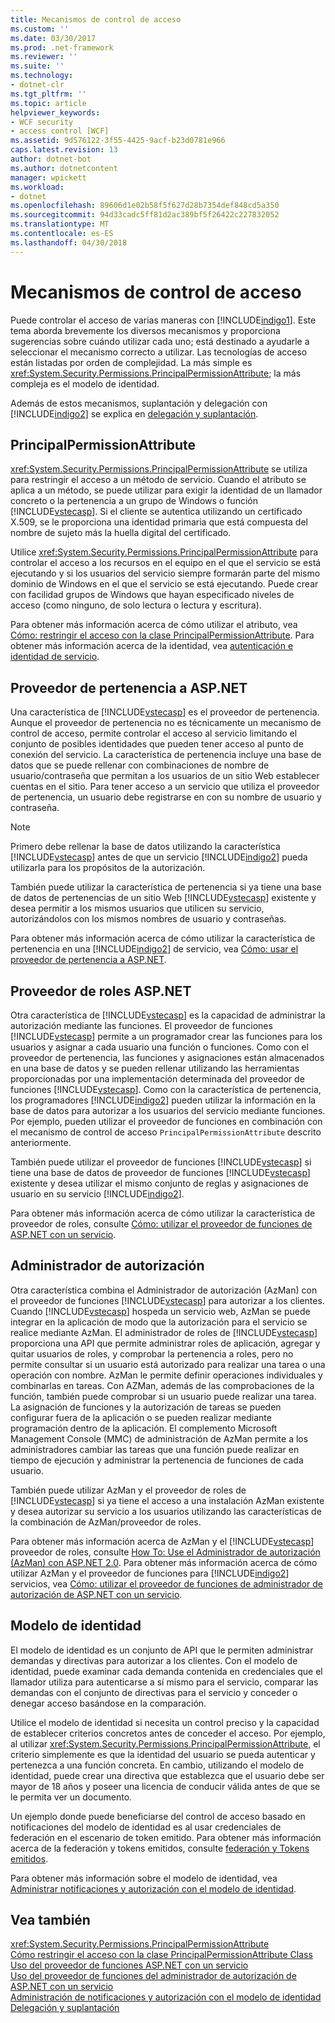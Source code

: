```yaml
---
title: Mecanismos de control de acceso
ms.custom: ''
ms.date: 03/30/2017
ms.prod: .net-framework
ms.reviewer: ''
ms.suite: ''
ms.technology:
- dotnet-clr
ms.tgt_pltfrm: ''
ms.topic: article
helpviewer_keywords:
- WCF security
- access control [WCF]
ms.assetid: 9d576122-3f55-4425-9acf-b23d0781e966
caps.latest.revision: 13
author: dotnet-bot
ms.author: dotnetcontent
manager: wpickett
ms.workload:
- dotnet
ms.openlocfilehash: 89606d1e02b58f5f627d28b7354def848cd5a350
ms.sourcegitcommit: 94d33cadc5ff81d2ac389bf5f26422c227832052
ms.translationtype: MT
ms.contentlocale: es-ES
ms.lasthandoff: 04/30/2018
---
```

# <a name="access-control-mechanisms"></a>Mecanismos de control de acceso
Puede controlar el acceso de varias maneras con [!INCLUDE[indigo1](../../../../includes/indigo1-md.md)]. Este tema aborda brevemente los diversos mecanismos y proporciona sugerencias sobre cuándo utilizar cada uno; está destinado a ayudarle a seleccionar el mecanismo correcto a utilizar. Las tecnologías de acceso están listadas por orden de complejidad. La más simple es <xref:System.Security.Permissions.PrincipalPermissionAttribute>; la más compleja es el modelo de identidad.  
  
 Además de estos mecanismos, suplantación y delegación con [!INCLUDE[indigo2](../../../../includes/indigo2-md.md)] se explica en [delegación y suplantación](../../../../docs/framework/wcf/feature-details/delegation-and-impersonation-with-wcf.md).  
  
## <a name="principalpermissionattribute"></a>PrincipalPermissionAttribute  
 <xref:System.Security.Permissions.PrincipalPermissionAttribute> se utiliza para restringir el acceso a un método de servicio. Cuando el atributo se aplica a un método, se puede utilizar para exigir la identidad de un llamador concreto o la pertenencia a un grupo de Windows o función [!INCLUDE[vstecasp](../../../../includes/vstecasp-md.md)]. Si el cliente se autentica utilizando un certificado X.509, se le proporciona una identidad primaria que está compuesta del nombre de sujeto más la huella digital del certificado.  
  
 Utilice <xref:System.Security.Permissions.PrincipalPermissionAttribute> para controlar el acceso a los recursos en el equipo en el que el servicio se está ejecutando y si los usuarios del servicio siempre formarán parte del mismo dominio de Windows en el que el servicio se está ejecutando. Puede crear con facilidad grupos de Windows que hayan especificado niveles de acceso (como ninguno, de solo lectura o lectura y escritura).  
  
 Para obtener más información acerca de cómo utilizar el atributo, vea [Cómo: restringir el acceso con la clase PrincipalPermissionAttribute](../../../../docs/framework/wcf/how-to-restrict-access-with-the-principalpermissionattribute-class.md). Para obtener más información acerca de la identidad, vea [autenticación e identidad de servicio](../../../../docs/framework/wcf/feature-details/service-identity-and-authentication.md).  
  
## <a name="aspnet-membership-provider"></a>Proveedor de pertenencia a ASP.NET  
 Una característica de [!INCLUDE[vstecasp](../../../../includes/vstecasp-md.md)] es el proveedor de pertenencia. Aunque el proveedor de pertenencia no es técnicamente un mecanismo de control de acceso, permite controlar el acceso al servicio limitando el conjunto de posibles identidades que pueden tener acceso al punto de conexión del servicio. La característica de pertenencia incluye una base de datos que se puede rellenar con combinaciones de nombre de usuario/contraseña que permitan a los usuarios de un sitio Web establecer cuentas en el sitio. Para tener acceso a un servicio que utiliza el proveedor de pertenencia, un usuario debe registrarse en con su nombre de usuario y contraseña.  
  
> [!NOTE]
>  Primero debe rellenar la base de datos utilizando la característica [!INCLUDE[vstecasp](../../../../includes/vstecasp-md.md)] antes de que un servicio [!INCLUDE[indigo2](../../../../includes/indigo2-md.md)] pueda utilizarla para los propósitos de la autorización.  
  
 También puede utilizar la característica de pertenencia si ya tiene una base de datos de pertenencias de un sitio Web [!INCLUDE[vstecasp](../../../../includes/vstecasp-md.md)] existente y desea permitir a los mismos usuarios que utilicen su servicio, autorizándolos con los mismos nombres de usuario y contraseñas.  
  
 Para obtener más información acerca de cómo utilizar la característica de pertenencia en una [!INCLUDE[indigo2](../../../../includes/indigo2-md.md)] de servicio, vea [Cómo: usar el proveedor de pertenencia a ASP.NET](../../../../docs/framework/wcf/feature-details/how-to-use-the-aspnet-membership-provider.md).  
  
## <a name="aspnet-role-provider"></a>Proveedor de roles ASP.NET  
 Otra característica de [!INCLUDE[vstecasp](../../../../includes/vstecasp-md.md)] es la capacidad de administrar la autorización mediante las funciones. El proveedor de funciones [!INCLUDE[vstecasp](../../../../includes/vstecasp-md.md)] permite a un programador crear las funciones para los usuarios y asignar a cada usuario una función o funciones. Como con el proveedor de pertenencia, las funciones y asignaciones están almacenados en una base de datos y se pueden rellenar utilizando las herramientas proporcionadas por una implementación determinada del proveedor de funciones [!INCLUDE[vstecasp](../../../../includes/vstecasp-md.md)]. Como con la característica de pertenencia, los programadores [!INCLUDE[indigo2](../../../../includes/indigo2-md.md)] pueden utilizar la información en la base de datos para autorizar a los usuarios del servicio mediante funciones. Por ejemplo, pueden utilizar el proveedor de funciones en combinación con el mecanismo de control de acceso `PrincipalPermissionAttribute` descrito anteriormente.  
  
 También puede utilizar el proveedor de funciones [!INCLUDE[vstecasp](../../../../includes/vstecasp-md.md)] si tiene una base de datos de proveedor de funciones [!INCLUDE[vstecasp](../../../../includes/vstecasp-md.md)] existente y desea utilizar el mismo conjunto de reglas y asignaciones de usuario en su servicio [!INCLUDE[indigo2](../../../../includes/indigo2-md.md)].  
  
 Para obtener más información acerca de cómo utilizar la característica de proveedor de roles, consulte [Cómo: utilizar el proveedor de funciones de ASP.NET con un servicio](../../../../docs/framework/wcf/feature-details/how-to-use-the-aspnet-role-provider-with-a-service.md).  
  
## <a name="authorization-manager"></a>Administrador de autorización  
 Otra característica combina el Administrador de autorización (AzMan) con el proveedor de funciones [!INCLUDE[vstecasp](../../../../includes/vstecasp-md.md)] para autorizar a los clientes. Cuando [!INCLUDE[vstecasp](../../../../includes/vstecasp-md.md)] hospeda un servicio web, AzMan se puede integrar en la aplicación de modo que la autorización para el servicio se realice mediante AzMan. El administrador de roles de [!INCLUDE[vstecasp](../../../../includes/vstecasp-md.md)] proporciona una API que permite administrar roles de aplicación, agregar y quitar usuarios de roles, y comprobar la pertenencia a roles, pero no permite consultar si un usuario está autorizado para realizar una tarea o una operación con nombre. AzMan le permite definir operaciones individuales y combinarlas en tareas. Con AZMan, además de las comprobaciones de la función, también puede comprobar si un usuario puede realizar una tarea. La asignación de funciones y la autorización de tareas se pueden configurar fuera de la aplicación o se pueden realizar mediante programación dentro de la aplicación. El complemento Microsoft Management Console (MMC) de administración de AzMan permite a los administradores cambiar las tareas que una función puede realizar en tiempo de ejecución y administrar la pertenencia de funciones de cada usuario.  
  
 También puede utilizar AzMan y el proveedor de roles de [!INCLUDE[vstecasp](../../../../includes/vstecasp-md.md)] si ya tiene el acceso a una instalación AzMan existente y desea autorizar su servicio a los usuarios utilizando las características de la combinación de AzMan/proveedor de roles.  
  
 Para obtener más información acerca de AzMan y el [!INCLUDE[vstecasp](../../../../includes/vstecasp-md.md)] proveedor de roles, consulte [How To: Use el Administrador de autorización (AzMan) con ASP.NET 2.0](http://go.microsoft.com/fwlink/?LinkId=88951). Para obtener más información acerca de cómo utilizar AzMan y el proveedor de funciones para [!INCLUDE[indigo2](../../../../includes/indigo2-md.md)] servicios, vea [Cómo: utilizar el proveedor de funciones de administrador de autorización de ASP.NET con un servicio](../../../../docs/framework/wcf/feature-details/how-to-use-the-aspnet-authorization-manager-role-provider-with-a-service.md).  
  
## <a name="identity-model"></a>Modelo de identidad  
 El modelo de identidad es un conjunto de API que le permiten administrar demandas y directivas para autorizar a los clientes. Con el modelo de identidad, puede examinar cada demanda contenida en credenciales que el llamador utiliza para autenticarse a sí mismo para el servicio, comparar las demandas con el conjunto de directivas para el servicio y conceder o denegar acceso basándose en la comparación.  
  
 Utilice el modelo de identidad si necesita un control preciso y la capacidad de establecer criterios concretos antes de conceder el acceso. Por ejemplo, al utilizar <xref:System.Security.Permissions.PrincipalPermissionAttribute>, el criterio simplemente es que la identidad del usuario se pueda autenticar y pertenezca a una función concreta. En cambio, utilizando el modelo de identidad, puede crear una directiva que establezca que el usuario debe ser mayor de 18 años y poseer una licencia de conducir válida antes de que se le permita ver un documento.  
  
 Un ejemplo donde puede beneficiarse del control de acceso basado en notificaciones del modelo de identidad es al usar credenciales de federación en el escenario de token emitido. Para obtener más información acerca de la federación y tokens emitidos, consulte [federación y Tokens emitidos](../../../../docs/framework/wcf/feature-details/federation-and-issued-tokens.md).  
  
 Para obtener más información sobre el modelo de identidad, vea [Administrar notificaciones y autorización con el modelo de identidad](../../../../docs/framework/wcf/feature-details/managing-claims-and-authorization-with-the-identity-model.md).  
  
## <a name="see-also"></a>Vea también  
 <xref:System.Security.Permissions.PrincipalPermissionAttribute>  
 [Cómo restringir el acceso con la clase PrincipalPermissionAttribute Class](../../../../docs/framework/wcf/how-to-restrict-access-with-the-principalpermissionattribute-class.md)  
 [Uso del proveedor de funciones ASP.NET con un servicio](../../../../docs/framework/wcf/feature-details/how-to-use-the-aspnet-role-provider-with-a-service.md)  
 [Uso del proveedor de funciones del administrador de autorización de ASP.NET con un servicio](../../../../docs/framework/wcf/feature-details/how-to-use-the-aspnet-authorization-manager-role-provider-with-a-service.md)  
 [Administración de notificaciones y autorización con el modelo de identidad](../../../../docs/framework/wcf/feature-details/managing-claims-and-authorization-with-the-identity-model.md)  
 [Delegación y suplantación](../../../../docs/framework/wcf/feature-details/delegation-and-impersonation-with-wcf.md)
